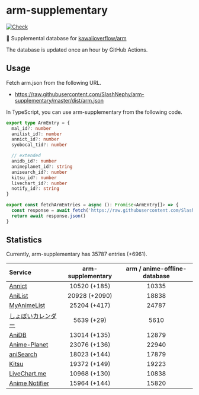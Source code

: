 # arm-supplementary

[![Check](https://github.com/SlashNephy/arm-supplementary/actions/workflows/check-node.yml/badge.svg)](https://github.com/SlashNephy/arm-supplementary/actions/workflows/check-node.yml)

💊 Supplemental database for [kawaiioverflow/arm](https://github.com/kawaiioverflow/arm)

The database is updated once an hour by GitHub Actions.

## Usage

Fetch arm.json from the following URL.

- https://raw.githubusercontent.com/SlashNephy/arm-supplementary/master/dist/arm.json

In TypeScript, you can use arm-supplementary from the following code.

```TypeScript
export type ArmEntry = {
  mal_id?: number
  anilist_id?: number
  annict_id?: number
  syobocal_tid?: number

  // extended
  anidb_id?: number
  animeplanet_id?: string
  anisearch_id?: number
  kitsu_id?: number
  livechart_id?: number
  notify_id?: string
}

export const fetchArmEntries = async (): Promise<ArmEntry[]> => {
  const response = await fetch('https://raw.githubusercontent.com/SlashNephy/arm-supplementary/master/dist/arm.json')
  return await response.json()
}
```

## Statistics

Currently, arm-supplementary has 35787 entries (+6961).

| Service                                     | arm-supplementary | arm / anime-offline-database |
| :------------------------------------------ | :---------------: | :--------------------------: |
| [Annict](https://annict.com)                |   10520 (+185)    |            10335             |
| [AniList](https://anilist.co)               |   20928 (+2090)   |            18838             |
| [MyAnimeList](https://myanimelist.net)      |   25204 (+417)    |            24787             |
| [しょぼいカレンダー](https://cal.syoboi.jp) |    5639 (+29)     |             5610             |
| [AniDB](https://anidb.net)                  |   13014 (+135)    |            12879             |
| [Anime-Planet](https://anime-planet.com)    |   23076 (+136)    |            22940             |
| [aniSearch](https://anisearch.com)          |   18023 (+144)    |            17879             |
| [Kitsu](https://kitsu.io)                   |   19372 (+149)    |            19223             |
| [LiveChart.me](https://livechart.me)        |   10968 (+130)    |            10838             |
| [Anime Notifier](https://notify.moe)        |   15964 (+144)    |            15820             |
